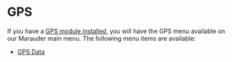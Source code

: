 # GPS
If you have a [GPS module installed](gps-modification), you will have the GPS menu available on our Marauder main menu. The following menu items are available:

  - [GPS Data](gps-data)